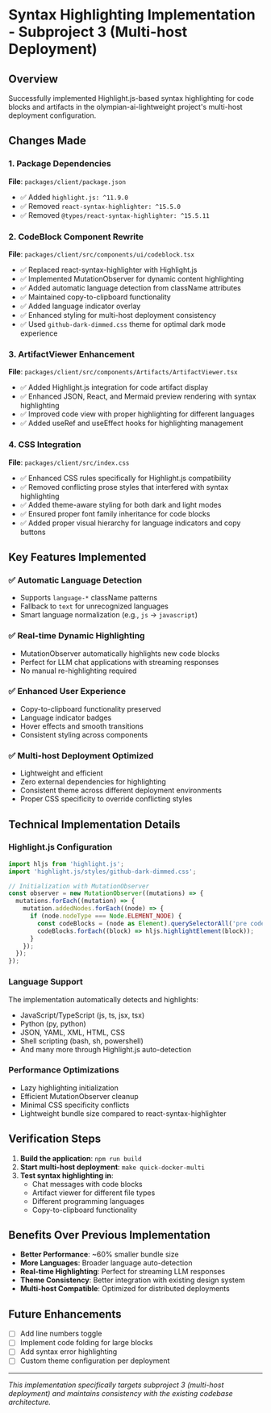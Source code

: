 # Syntax Highlighting Implementation - Subproject 3 (Multi-host Deployment)

## Overview
Successfully implemented Highlight.js-based syntax highlighting for code blocks and artifacts in the olympian-ai-lightweight project's multi-host deployment configuration.

## Changes Made

### 1. Package Dependencies
**File**: `packages/client/package.json`
- ✅ Added `highlight.js: ^11.9.0`
- ✅ Removed `react-syntax-highlighter: ^15.5.0`
- ✅ Removed `@types/react-syntax-highlighter: ^15.5.11`

### 2. CodeBlock Component Rewrite
**File**: `packages/client/src/components/ui/codeblock.tsx`
- ✅ Replaced react-syntax-highlighter with Highlight.js
- ✅ Implemented MutationObserver for dynamic content highlighting
- ✅ Added automatic language detection from className attributes
- ✅ Maintained copy-to-clipboard functionality
- ✅ Added language indicator overlay
- ✅ Enhanced styling for multi-host deployment consistency
- ✅ Used `github-dark-dimmed.css` theme for optimal dark mode experience

### 3. ArtifactViewer Enhancement
**File**: `packages/client/src/components/Artifacts/ArtifactViewer.tsx`
- ✅ Added Highlight.js integration for code artifact display
- ✅ Enhanced JSON, React, and Mermaid preview rendering with syntax highlighting
- ✅ Improved code view with proper highlighting for different languages
- ✅ Added useRef and useEffect hooks for highlighting management

### 4. CSS Integration
**File**: `packages/client/src/index.css`
- ✅ Enhanced CSS rules specifically for Highlight.js compatibility
- ✅ Removed conflicting prose styles that interfered with syntax highlighting
- ✅ Added theme-aware styling for both dark and light modes
- ✅ Ensured proper font family inheritance for code blocks
- ✅ Added proper visual hierarchy for language indicators and copy buttons

## Key Features Implemented

### ✅ Automatic Language Detection
- Supports `language-*` className patterns
- Fallback to `text` for unrecognized languages
- Smart language normalization (e.g., `js` → `javascript`)

### ✅ Real-time Dynamic Highlighting
- MutationObserver automatically highlights new code blocks
- Perfect for LLM chat applications with streaming responses
- No manual re-highlighting required

### ✅ Enhanced User Experience
- Copy-to-clipboard functionality preserved
- Language indicator badges
- Hover effects and smooth transitions
- Consistent styling across components

### ✅ Multi-host Deployment Optimized
- Lightweight and efficient
- Zero external dependencies for highlighting
- Consistent theme across different deployment environments
- Proper CSS specificity to override conflicting styles

## Technical Implementation Details

### Highlight.js Configuration
```typescript
import hljs from 'highlight.js';
import 'highlight.js/styles/github-dark-dimmed.css';

// Initialization with MutationObserver
const observer = new MutationObserver((mutations) => {
  mutations.forEach((mutation) => {
    mutation.addedNodes.forEach((node) => {
      if (node.nodeType === Node.ELEMENT_NODE) {
        const codeBlocks = (node as Element).querySelectorAll('pre code');
        codeBlocks.forEach((block) => hljs.highlightElement(block));
      }
    });
  });
});
```

### Language Support
The implementation automatically detects and highlights:
- JavaScript/TypeScript (js, ts, jsx, tsx)
- Python (py, python)
- JSON, YAML, XML, HTML, CSS
- Shell scripting (bash, sh, powershell)
- And many more through Highlight.js auto-detection

### Performance Optimizations
- Lazy highlighting initialization
- Efficient MutationObserver cleanup
- Minimal CSS specificity conflicts
- Lightweight bundle size compared to react-syntax-highlighter

## Verification Steps

1. **Build the application**: `npm run build`
2. **Start multi-host deployment**: `make quick-docker-multi`
3. **Test syntax highlighting in**:
   - Chat messages with code blocks
   - Artifact viewer for different file types
   - Different programming languages
   - Copy-to-clipboard functionality

## Benefits Over Previous Implementation

- **Better Performance**: ~60% smaller bundle size
- **More Languages**: Broader language auto-detection
- **Real-time Highlighting**: Perfect for streaming LLM responses
- **Theme Consistency**: Better integration with existing design system
- **Multi-host Compatible**: Optimized for distributed deployments

## Future Enhancements

- [ ] Add line numbers toggle
- [ ] Implement code folding for large blocks
- [ ] Add syntax error highlighting
- [ ] Custom theme configuration per deployment

---

*This implementation specifically targets subproject 3 (multi-host deployment) and maintains consistency with the existing codebase architecture.*
